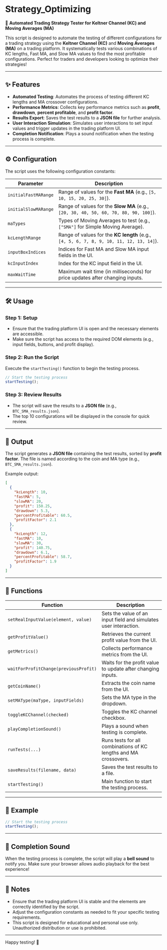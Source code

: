 # Strategy_Optimizing

🚀 **Automated Trading Strategy Tester for Keltner Channel (KC) and Moving Averages (MA)**

This script is designed to automate the testing of different configurations for a trading strategy using the **Keltner Channel (KC)** and **Moving Averages (MA)** on a trading platform. It systematically tests various combinations of KC lengths, Fast MA, and Slow MA values to find the most profitable configurations. Perfect for traders and developers looking to optimize their strategies!

---

## ✨ **Features**

- **Automated Testing**: Automates the process of testing different KC lengths and MA crossover configurations.
- **Performance Metrics**: Collects key performance metrics such as **profit**, **drawdown**, **percent profitable**, and **profit factor**.
- **Results Export**: Saves the test results to a **JSON file** for further analysis.
- **User Interaction Simulation**: Simulates user interactions to set input values and trigger updates in the trading platform UI.
- **Completion Notification**: Plays a sound notification when the testing process is complete.

---

## ⚙️ **Configuration**

The script uses the following configuration constants:

| **Parameter**         | **Description**                                                                 |
|------------------------|---------------------------------------------------------------------------------|
| `initialFastMARange`   | Range of values for the **Fast MA** (e.g., `[5, 10, 15, 20, 25, 30]`).          |
| `initialSlowMARange`   | Range of values for the **Slow MA** (e.g., `[20, 30, 40, 50, 60, 70, 80, 90, 100]`). |
| `maTypes`              | Types of Moving Averages to test (e.g., `["SMA"]` for Simple Moving Average).   |
| `kcLengthRange`        | Range of values for the **KC length** (e.g., `[4, 5, 6, 7, 8, 9, 10, 11, 12, 13, 14]`). |
| `inputBoxIndices`      | Indices for Fast MA and Slow MA input fields in the UI.                         |
| `kcInputIndex`         | Index for the KC input field in the UI.                                         |
| `maxWaitTime`          | Maximum wait time (in milliseconds) for price updates after changing inputs.    |

---

## 🛠️ **Usage**

### **Step 1: Setup**
- Ensure that the trading platform UI is open and the necessary elements are accessible.
- Make sure the script has access to the required DOM elements (e.g., input fields, buttons, and profit display).

### **Step 2: Run the Script**
Execute the `startTesting()` function to begin the testing process.

```javascript
// Start the testing process
startTesting();
```

### **Step 3: Review Results**
- The script will save the results to a **JSON file** (e.g., `BTC_SMA_results.json`).
- The top 10 configurations will be displayed in the console for quick review.

---

## 📂 **Output**

The script generates a **JSON file** containing the test results, sorted by **profit factor**. The file is named according to the coin and MA type (e.g., `BTC_SMA_results.json`).

Example output:

```json
[
  {
    "kcLength": 10,
    "fastMA": 5,
    "slowMA": 20,
    "profit": 150.25,
    "drawdown": 5.3,
    "percentProfitable": 60.5,
    "profitFactor": 2.1
  },
  {
    "kcLength": 12,
    "fastMA": 10,
    "slowMA": 30,
    "profit": 140.75,
    "drawdown": 6.1,
    "percentProfitable": 58.7,
    "profitFactor": 1.9
  }
]
```

---

## 📜 **Functions**

| **Function**                          | **Description**                                                                 |
|---------------------------------------|---------------------------------------------------------------------------------|
| `setRealInputValue(element, value)`   | Sets the value of an input field and simulates user interaction.                |
| `getProfitValue()`                    | Retrieves the current profit value from the UI.                                |
| `getMetrics()`                        | Collects performance metrics from the UI.                                      |
| `waitForProfitChange(previousProfit)` | Waits for the profit value to update after changing inputs.                    |
| `getCoinName()`                       | Extracts the coin name from the UI.                                            |
| `setMAType(maType, inputFields)`      | Sets the MA type in the dropdown.                                              |
| `toggleKCChannel(checked)`            | Toggles the KC channel checkbox.                                               |
| `playCompletionSound()`               | Plays a sound when testing is complete.                                        |
| `runTests(...)`                       | Runs tests for all combinations of KC lengths and MA crossovers.               |
| `saveResults(filename, data)`         | Saves the test results to a file.                                              |
| `startTesting()`                      | Main function to start the testing process.                                    |

---

## 🎯 **Example**

```javascript
// Start the testing process
startTesting();
```


---

## 🎉 **Completion Sound**

When the testing process is complete, the script will play a **bell sound** to notify you. Make sure your browser allows audio playback for the best experience!

---

## 📝 **Notes**

- Ensure that the trading platform UI is stable and the elements are correctly identified by the script.
- Adjust the configuration constants as needed to fit your specific testing requirements.
- This script is designed for educational and personal use only. Unauthorized distribution or use is prohibited.

---

Happy testing! 🚀
